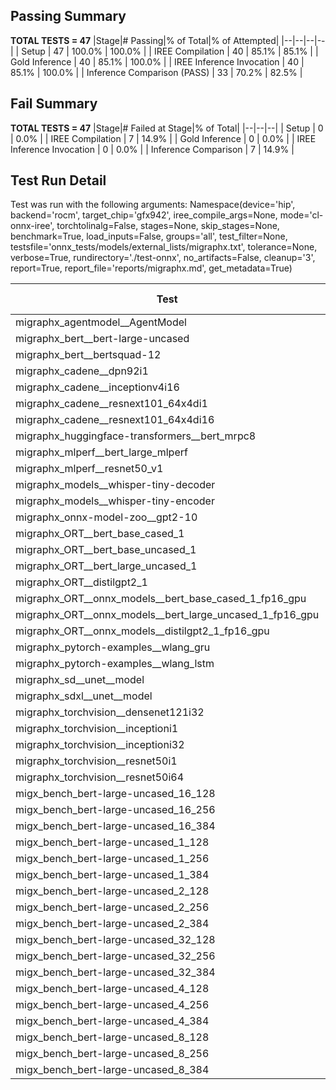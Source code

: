 ## Passing Summary

**TOTAL TESTS = 47**
|Stage|# Passing|% of Total|% of Attempted|
|--|--|--|--|
| Setup | 47 | 100.0% | 100.0% |
| IREE Compilation | 40 | 85.1% | 85.1% |
| Gold Inference | 40 | 85.1% | 100.0% |
| IREE Inference Invocation | 40 | 85.1% | 100.0% |
| Inference Comparison (PASS) | 33 | 70.2% | 82.5% |
## Fail Summary

**TOTAL TESTS = 47**
|Stage|# Failed at Stage|% of Total|
|--|--|--|
| Setup | 0 | 0.0% |
| IREE Compilation | 7 | 14.9% |
| Gold Inference | 0 | 0.0% |
| IREE Inference Invocation | 0 | 0.0% |
| Inference Comparison | 7 | 14.9% |
## Test Run Detail
Test was run with the following arguments:
Namespace(device='hip', backend='rocm', target_chip='gfx942', iree_compile_args=None, mode='cl-onnx-iree', torchtolinalg=False, stages=None, skip_stages=None, benchmark=True, load_inputs=False, groups='all', test_filter=None, testsfile='onnx_tests/models/external_lists/migraphx.txt', tolerance=None, verbose=True, rundirectory='./test-onnx', no_artifacts=False, cleanup='3', report=True, report_file='reports/migraphx.md', get_metadata=True)

| Test | Exit Status | Mean Benchmark Time (ms) | Notes |
|--|--|--|--|
| migraphx_agentmodel__AgentModel | compilation | None | |
| migraphx_bert__bert-large-uncased | PASS | 20.288218600520242 | |
| migraphx_bert__bertsquad-12 | PASS | 19.945303923266597 | |
| migraphx_cadene__dpn92i1 | compilation | None | |
| migraphx_cadene__inceptionv4i16 | PASS | 154.77873220418888 | |
| migraphx_cadene__resnext101_64x4di1 | compilation | None | |
| migraphx_cadene__resnext101_64x4di16 | PASS | 218.67440600180998 | |
| migraphx_huggingface-transformers__bert_mrpc8 | PASS | 7.670539190850989 | |
| migraphx_mlperf__bert_large_mlperf | Numerics | 42.24404856480154 | |
| migraphx_mlperf__resnet50_v1 | PASS | 6.480408263704612 | |
| migraphx_models__whisper-tiny-decoder | PASS | 31.59702584944721 | |
| migraphx_models__whisper-tiny-encoder | Numerics | 53.80008753705531 | |
| migraphx_onnx-model-zoo__gpt2-10 | compilation | None | |
| migraphx_ORT__bert_base_cased_1 | PASS | 115.78656883729207 | |
| migraphx_ORT__bert_base_uncased_1 | PASS | 115.51095394275357 | |
| migraphx_ORT__bert_large_uncased_1 | PASS | 367.17946782785776 | |
| migraphx_ORT__distilgpt2_1 | PASS | 67.47885982357812 | |
| migraphx_ORT__onnx_models__bert_base_cased_1_fp16_gpu | Numerics | 73.04601339856161 | |
| migraphx_ORT__onnx_models__bert_large_uncased_1_fp16_gpu | Numerics | 280.71567710463165 | |
| migraphx_ORT__onnx_models__distilgpt2_1_fp16_gpu | Numerics | 40.11792821841606 | |
| migraphx_pytorch-examples__wlang_gru | PASS | 22.50175247761598 | |
| migraphx_pytorch-examples__wlang_lstm | PASS | 14.530453570764195 | |
| migraphx_sd__unet__model | compilation | None | |
| migraphx_sdxl__unet__model | compilation | None | |
| migraphx_torchvision__densenet121i32 | PASS | 52.979015979545714 | |
| migraphx_torchvision__inceptioni1 | PASS | 15.804868500157623 | |
| migraphx_torchvision__inceptioni32 | PASS | 145.02858978618556 | |
| migraphx_torchvision__resnet50i1 | compilation | None | |
| migraphx_torchvision__resnet50i64 | PASS | 193.4539318269041 | |
| migx_bench_bert-large-uncased_16_128 | PASS | 34.800802204214655 | |
| migx_bench_bert-large-uncased_16_256 | PASS | 59.99587666236847 | |
| migx_bench_bert-large-uncased_16_384 | Numerics | 75.71135003645732 | |
| migx_bench_bert-large-uncased_1_128 | PASS | 13.536238064541697 | |
| migx_bench_bert-large-uncased_1_256 | PASS | 13.80805720862768 | |
| migx_bench_bert-large-uncased_1_384 | PASS | 20.543266683706037 | |
| migx_bench_bert-large-uncased_2_128 | PASS | 13.445528067397673 | |
| migx_bench_bert-large-uncased_2_256 | PASS | 14.001448242537053 | |
| migx_bench_bert-large-uncased_2_384 | PASS | 21.840973471019726 | |
| migx_bench_bert-large-uncased_32_128 | PASS | 71.717719710432 | |
| migx_bench_bert-large-uncased_32_256 | PASS | 108.36477024159171 | |
| migx_bench_bert-large-uncased_32_384 | Numerics | 150.5961914702008 | |
| migx_bench_bert-large-uncased_4_128 | PASS | 15.13272309017813 | |
| migx_bench_bert-large-uncased_4_256 | PASS | 17.949351354521543 | |
| migx_bench_bert-large-uncased_4_384 | PASS | 27.31246067112527 | |
| migx_bench_bert-large-uncased_8_128 | PASS | 20.43194838174089 | |
| migx_bench_bert-large-uncased_8_256 | PASS | 28.969518730365152 | |
| migx_bench_bert-large-uncased_8_384 | PASS | 42.65466429084578 | |
